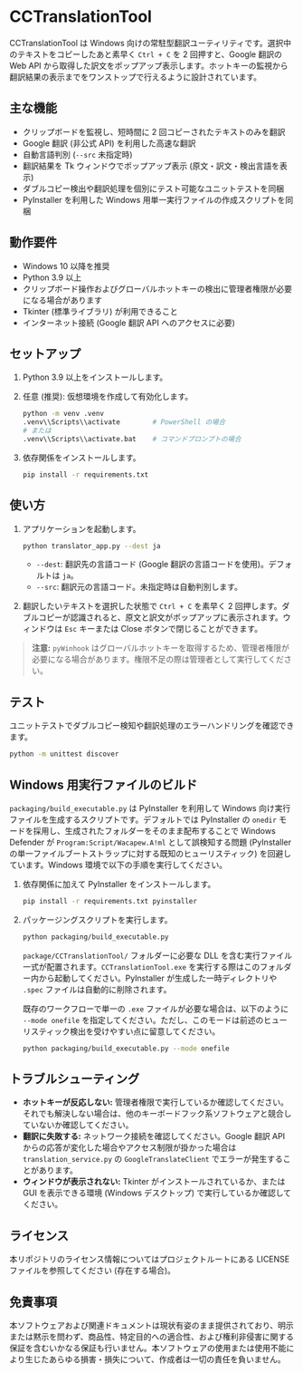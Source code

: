 # CCTranslationTool

CCTranslationTool は Windows 向けの常駐型翻訳ユーティリティです。選択中のテキストをコピーしたあと素早く `Ctrl + C` を 2 回押すと、Google 翻訳の Web API から取得した訳文をポップアップ表示します。ホットキーの監視から翻訳結果の表示までをワンストップで行えるように設計されています。

## 主な機能

- クリップボードを監視し、短時間に 2 回コピーされたテキストのみを翻訳
- Google 翻訳 (非公式 API) を利用した高速な翻訳
- 自動言語判別 (`--src` 未指定時)
- 翻訳結果を Tk ウィンドウでポップアップ表示 (原文・訳文・検出言語を表示)
- ダブルコピー検出や翻訳処理を個別にテスト可能なユニットテストを同梱
- PyInstaller を利用した Windows 用単一実行ファイルの作成スクリプトを同梱

## 動作要件

- Windows 10 以降を推奨
- Python 3.9 以上
- クリップボード操作およびグローバルホットキーの検出に管理者権限が必要になる場合があります
- Tkinter (標準ライブラリ) が利用できること
- インターネット接続 (Google 翻訳 API へのアクセスに必要)

## セットアップ

1. Python 3.9 以上をインストールします。
2. 任意 (推奨): 仮想環境を作成して有効化します。

   ```bash
   python -m venv .venv
   .venv\\Scripts\\activate        # PowerShell の場合
   # または
   .venv\\Scripts\\activate.bat    # コマンドプロンプトの場合
   ```

3. 依存関係をインストールします。

   ```bash
   pip install -r requirements.txt
   ```

## 使い方

1. アプリケーションを起動します。

   ```bash
   python translator_app.py --dest ja
   ```

   - `--dest`: 翻訳先の言語コード (Google 翻訳の言語コードを使用)。デフォルトは `ja`。
   - `--src`: 翻訳元の言語コード。未指定時は自動判別します。

2. 翻訳したいテキストを選択した状態で `Ctrl + C` を素早く 2 回押します。ダブルコピーが認識されると、原文と訳文がポップアップに表示されます。ウィンドウは `Esc` キーまたは Close ボタンで閉じることができます。

> **注意:** `pyWinhook` はグローバルホットキーを取得するため、管理者権限が必要になる場合があります。権限不足の際は管理者として実行してください。

## テスト

ユニットテストでダブルコピー検知や翻訳処理のエラーハンドリングを確認できます。

```bash
python -m unittest discover
```

## Windows 用実行ファイルのビルド

`packaging/build_executable.py` は PyInstaller を利用して Windows 向け実行ファイルを生成するスクリプトです。デフォルトでは PyInstaller の `onedir` モードを採用し、生成されたフォルダーをそのまま配布することで Windows Defender が `Program:Script/Wacapew.A!ml` として誤検知する問題 (PyInstaller の単一ファイルブートストラップに対する既知のヒューリスティック) を回避しています。Windows 環境で以下の手順を実行してください。

1. 依存関係に加えて PyInstaller をインストールします。

   ```bash
   pip install -r requirements.txt pyinstaller
   ```

2. パッケージングスクリプトを実行します。

   ```bash
   python packaging/build_executable.py
   ```

   `package/CCTranslationTool/` フォルダーに必要な DLL を含む実行ファイル一式が配置されます。`CCTranslationTool.exe` を実行する際はこのフォルダー内から起動してください。PyInstaller が生成した一時ディレクトリや `.spec` ファイルは自動的に削除されます。

   既存のワークフローで単一の `.exe` ファイルが必要な場合は、以下のように `--mode onefile` を指定してください。ただし、このモードは前述のヒューリスティック検出を受けやすい点に留意してください。

   ```bash
   python packaging/build_executable.py --mode onefile
   ```

## トラブルシューティング

- **ホットキーが反応しない:** 管理者権限で実行しているか確認してください。それでも解決しない場合は、他のキーボードフック系ソフトウェアと競合していないか確認してください。
- **翻訳に失敗する:** ネットワーク接続を確認してください。Google 翻訳 API からの応答が変化した場合やアクセス制限が掛かった場合は `translation_service.py` の `GoogleTranslateClient` でエラーが発生することがあります。
- **ウィンドウが表示されない:** Tkinter がインストールされているか、または GUI を表示できる環境 (Windows デスクトップ) で実行しているか確認してください。

## ライセンス

本リポジトリのライセンス情報についてはプロジェクトルートにある LICENSE ファイルを参照してください (存在する場合)。

## 免責事項

本ソフトウェアおよび関連ドキュメントは現状有姿のまま提供されており、明示または黙示を問わず、商品性、特定目的への適合性、および権利非侵害に関する保証を含むいかなる保証も行いません。本ソフトウェアの使用または使用不能により生じたあらゆる損害・損失について、作成者は一切の責任を負いません。
